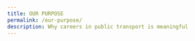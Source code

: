 ```yaml
---
title: OUR PURPOSE
permalink: /our-purpose/
description: Why careers in public transport is meaningful
---
```

